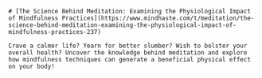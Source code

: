 
    # [The Science Behind Meditation: Examining the Physiological Impact of Mindfulness Practices](https://www.mindhaste.com/t/meditation/the-science-behind-meditation-examining-the-physiological-impact-of-mindfulness-practices-237)

    Crave a calmer life? Yearn for better slumber? Wish to bolster your overall health? Uncover the knowledge behind meditation and explore how mindfulness techniques can generate a beneficial physical effect on your body!
    